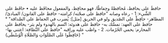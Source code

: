 حافظَ على يحافظ، مُحافظةً وحِفاظًا، فهو محافِظ، والمفعول محافَظ عليه
• حافَظ على الشَّيء:
1 - رعاه وصانه "حافظ على صحّته/ كرامته- حافظ على القانون/ المبادئ/ المظاهر- حافِظْ على الصّديق ولو في الحريق [مثل]: يُضرب في الحفاظ على الصَّداقة" ° حافظ على العهد: تمسَّك به- حافظ على هدوئه: اتّسم بالهدوء ولم يثر- يحافظ على المحارم: يحمي الحُرُمات.
2 - واظب عليه وراقبه "حافظ على النَّظافة: اعتنى بها- {حَافِظُوا عَلَى الصَّلَوَاتِ وَالصَّلَاةِ الْوُسْطَى} "
